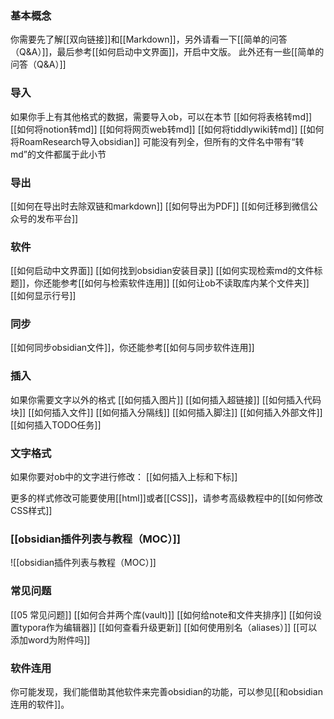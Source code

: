 ### 基本概念
你需要先了解[[双向链接]]和[[Markdown]]，另外请看一下[[简单的问答（Q&A）]]，最后参考[[如何启动中文界面]]，开启中文版。
此外还有一些[[简单的问答（Q&A）]]
### 导入
如果你手上有其他格式的数据，需要导入ob，可以在本节
[[如何将表格转md]]
[[如何将notion转md]]
[[如何将网页web转md]]
[[如何将tiddlywiki转md]]
[[如何将RoamResearch导入obsidian]]
可能没有列全，但所有的文件名中带有“转md”的文件都属于此小节

### 导出
[[如何在导出时去除双链和markdown]]
[[如何导出为PDF]]
[[如何迁移到微信公众号的发布平台]]

### 软件
[[如何启动中文界面]]
[[如何找到obsidian安装目录]]
[[如何实现检索md的文件标题]]，你还能参考[[如何与检索软件连用]]
[[如何让ob不读取库内某个文件夹]]
[[如何显示行号]]

### 同步
[[如何同步obsidian文件]]，你还能参考[[如何与同步软件连用]]

### 插入
如果你需要文字以外的格式
[[如何插入图片]]
[[如何插入超链接]]
[[如何插入代码块]]
[[如何插入文件]]
[[如何插入分隔线]]
[[如何插入脚注]]
[[如何插入外部文件]]
[[如何插入TODO任务]]
### 文字格式
如果你要对ob中的文字进行修改：
[[如何插入上标和下标]]

更多的样式修改可能要使用[[html]]或者[[CSS]]，请参考高级教程中的[[如何修改CSS样式]]

### [[obsidian插件列表与教程（MOC）]]
![[obsidian插件列表与教程（MOC）]]

### 常见问题
[[05 常见问题]]
[[如何合并两个库(vault)]]
[[如何给note和文件夹排序]]
[[如何设置typora作为编辑器]]
[[如何查看升级更新]]
[[如何使用别名（aliases）]]
[[可以添加word为附件吗]]

### 软件连用
你可能发现，我们能借助其他软件来完善obsidian的功能，可以参见[[和obsidian连用的软件]]。